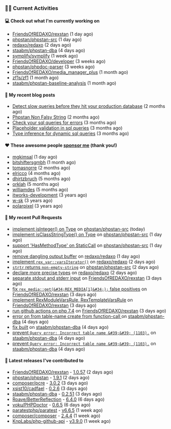 ### 👨‍💻 Current Activities


#### 💻 Check out what I'm currently working on

- [FriendsOfREDAXO/rexstan](https://github.com/FriendsOfREDAXO/rexstan) (1 day ago)
- [phpstan/phpstan-src](https://github.com/phpstan/phpstan-src) (1 day ago)
- [redaxo/redaxo](https://github.com/redaxo/redaxo) (2 days ago)
- [staabm/phpstan-dba](https://github.com/staabm/phpstan-dba) (4 days ago)
- [symplify/symplify](https://github.com/symplify/symplify) (1 week ago)
- [FriendsOfREDAXO/developer](https://github.com/FriendsOfREDAXO/developer) (3 weeks ago)
- [phpstan/phpdoc-parser](https://github.com/phpstan/phpdoc-parser) (3 weeks ago)
- [FriendsOfREDAXO/media_manager_plus](https://github.com/FriendsOfREDAXO/media_manager_plus) (1 month ago)
- [zf1s/zf1](https://github.com/zf1s/zf1) (1 month ago)
- [staabm/phpstan-baseline-analysis](https://github.com/staabm/phpstan-baseline-analysis) (1 month ago)


#### 📜 My recent blog posts

- [Detect slow queries before they hit your production database](https://staabm.github.io/2022/08/16/phpstan-dba-query-plan-analysis.html) (2 months ago)
- [Phpstan Non Falsy String](https://staabm.github.io/2022/08/11/phpstan-non-falsy-string.html) (2 months ago)
- [Check your sql queries for errors](https://staabm.github.io/2022/08/05/phpstan-dba-syntax-error-detection.html) (3 months ago)
- [Placeholder validation in sql queries](https://staabm.github.io/2022/07/30/phpstan-dba-placeholder-validation.html) (3 months ago)
- [Type inference for dynamic sql queries](https://staabm.github.io/2022/07/23/phpstan-dba-inference-placeholder.html) (3 months ago)


#### ❤️ These awesome people [sponsor me](https://github.com/sponsors/staabm) (thank you!)

- [mgkimsal](https://github.com/mgkimsal) (1 day ago)
- [bitshiftersgmbh](https://github.com/bitshiftersgmbh) (1 month ago)
- [tomasnorre](https://github.com/tomasnorre) (2 months ago)
- [elricco](https://github.com/elricco) (4 months ago)
- [dhirtzbruch](https://github.com/dhirtzbruch) (5 months ago)
- [orklah](https://github.com/orklah) (5 months ago)
- [williamdes](https://github.com/williamdes) (5 months ago)
- [itworks-development](https://github.com/itworks-development) (3 years ago)
- [w-sk](https://github.com/w-sk) (3 years ago)
- [polarpixel](https://github.com/polarpixel) (3 years ago)


#### 🔨 My recent Pull Requests

- [implement isInteger() on Type](https://github.com/phpstan/phpstan-src/pull/1971) on [phpstan/phpstan-src](https://github.com/phpstan/phpstan-src) (today)
- [implement isClassStringType() on Type](https://github.com/phpstan/phpstan-src/pull/1970) on [phpstan/phpstan-src](https://github.com/phpstan/phpstan-src) (1 day ago)
- [support &#39;HasMethodType&#39; on StaticCall](https://github.com/phpstan/phpstan-src/pull/1969) on [phpstan/phpstan-src](https://github.com/phpstan/phpstan-src) (1 day ago)
- [remove dangling output buffer](https://github.com/redaxo/redaxo/pull/5410) on [redaxo/redaxo](https://github.com/redaxo/redaxo) (1 day ago)
- [implement `rex_var::varsIterator()`](https://github.com/redaxo/redaxo/pull/5404) on [redaxo/redaxo](https://github.com/redaxo/redaxo) (2 days ago)
- [`strtr` returns `non-empty-string`](https://github.com/phpstan/phpstan-src/pull/1963) on [phpstan/phpstan-src](https://github.com/phpstan/phpstan-src) (2 days ago)
- [declare more precise types](https://github.com/redaxo/redaxo/pull/5403) on [redaxo/redaxo](https://github.com/redaxo/redaxo) (2 days ago)
- [separate stdout and stderr input](https://github.com/FriendsOfREDAXO/rexstan/pull/210) on [FriendsOfREDAXO/rexstan](https://github.com/FriendsOfREDAXO/rexstan) (3 days ago)
- [fix `rex_media::get(&#34;REX_MEDIA[1]&#34;);` false positives](https://github.com/FriendsOfREDAXO/rexstan/pull/209) on [FriendsOfREDAXO/rexstan](https://github.com/FriendsOfREDAXO/rexstan) (3 days ago)
- [implement RexModuleVarsRule, RexTemplateVarsRule](https://github.com/FriendsOfREDAXO/rexstan/pull/208) on [FriendsOfREDAXO/rexstan](https://github.com/FriendsOfREDAXO/rexstan) (3 days ago)
- [run github actions on php 7.4](https://github.com/FriendsOfREDAXO/rexstan/pull/207) on [FriendsOfREDAXO/rexstan](https://github.com/FriendsOfREDAXO/rexstan) (3 days ago)
- [error on from table-name create from function-call ](https://github.com/staabm/phpstan-dba/pull/459) on [staabm/phpstan-dba](https://github.com/staabm/phpstan-dba) (4 days ago)
- [fix built](https://github.com/staabm/phpstan-dba/pull/457) on [staabm/phpstan-dba](https://github.com/staabm/phpstan-dba) (4 days ago)
- [prevent `Query error: Incorrect table name &#39;&#39; (1103).`](https://github.com/staabm/phpstan-dba/pull/456) on [staabm/phpstan-dba](https://github.com/staabm/phpstan-dba) (4 days ago)
- [prevent `Query error: Incorrect table name &#39;&#39; (1103).`](https://github.com/staabm/phpstan-dba/pull/455) on [staabm/phpstan-dba](https://github.com/staabm/phpstan-dba) (4 days ago)


#### 🔭 Latest releases I've contributed to

- [FriendsOfREDAXO/rexstan](https://github.com/FriendsOfREDAXO/rexstan) - [1.0.57](https://github.com/FriendsOfREDAXO/rexstan/releases/tag/1.0.57) (2 days ago)
- [phpstan/phpstan](https://github.com/phpstan/phpstan) - [1.9.1](https://github.com/phpstan/phpstan/releases/tag/1.9.1) (2 days ago)
- [composer/pcre](https://github.com/composer/pcre) - [3.0.2](https://github.com/composer/pcre/releases/tag/3.0.2) (3 days ago)
- [xsist10/cadfael](https://github.com/xsist10/cadfael) - [0.2.6](https://github.com/xsist10/cadfael/releases/tag/0.2.6) (3 days ago)
- [staabm/phpstan-dba](https://github.com/staabm/phpstan-dba) - [0.2.51](https://github.com/staabm/phpstan-dba/releases/tag/0.2.51) (3 days ago)
- [Roave/BetterReflection](https://github.com/Roave/BetterReflection) - [6.4.0](https://github.com/Roave/BetterReflection/releases/tag/6.4.0) (6 days ago)
- [voku/PHPDoctor](https://github.com/voku/PHPDoctor) - [0.6.5](https://github.com/voku/PHPDoctor/releases/tag/0.6.5) (6 days ago)
- [paratestphp/paratest](https://github.com/paratestphp/paratest) - [v6.6.5](https://github.com/paratestphp/paratest/releases/tag/v6.6.5) (1 week ago)
- [composer/composer](https://github.com/composer/composer) - [2.4.4](https://github.com/composer/composer/releases/tag/2.4.4) (1 week ago)
- [KnpLabs/php-github-api](https://github.com/KnpLabs/php-github-api) - [v3.9.0](https://github.com/KnpLabs/php-github-api/releases/tag/v3.9.0) (1 week ago)
